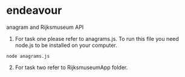 # endeavour
anagram and Rijksmuseum API

1. For task one please refer to anagrams.js. To run this file you need node.js to be installed on your computer.
```
node anagrams.js
```
2. For task two refer to RijksmuseumApp folder.